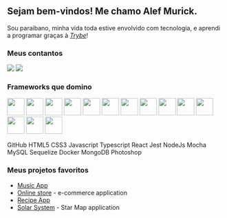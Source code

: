 ## Sejam bem-vindos! Me chamo Alef Murick.

 Sou paraibano, minha vida toda estive envolvido com tecnologia, e aprendi a programar graças à _[Trybe](https://www.betrybe.com/)_!

### Meus contantos
<a href="mailto:alefmurick@hotmail.com"><img src="https://img.shields.io/badge/Microsoft_Outlook-0078D4?style=for-the-badge&logo=microsoft-outlook&logoColor=white"></a> <a href="https://www.https://www.linkedin.com/in/alef-murick/"><img src="https://img.shields.io/badge/LinkedIn-0077B5?style=for-the-badge&logo=linkedin&logoColor=white"></a>

### Frameworks que domino


<img src="https://cdn.jsdelivr.net/gh/devicons/devicon/icons/github/github-original.svg" width="40" heigth="40" /> <img src="https://cdn.jsdelivr.net/gh/devicons/devicon/icons/html5/html5-original-wordmark.svg" width="40" heigth="40" /> <img src="https://cdn.jsdelivr.net/gh/devicons/devicon/icons/css3/css3-original-wordmark.svg" width="40" heigth="40" /> <img src="https://cdn.jsdelivr.net/gh/devicons/devicon/icons/javascript/javascript-plain.svg" width="40" height="40"/> <img src="https://cdn.jsdelivr.net/gh/devicons/devicon/icons/typescript/typescript-plain.svg" width="40" heigth="40" /> <img src="https://cdn.jsdelivr.net/gh/devicons/devicon/icons/react/react-original-wordmark.svg" width="40" heigth="40" /> <img src="https://cdn.jsdelivr.net/gh/devicons/devicon/icons/jest/jest-plain.svg" width="40" heigth="40" /> <img src="https://cdn.jsdelivr.net/gh/devicons/devicon/icons/nodejs/nodejs-original-wordmark.svg" width="40" heigth="40" /> <img src="https://cdn.jsdelivr.net/gh/devicons/devicon/icons/mocha/mocha-plain.svg" width="40" heigth="40" /> <img src="https://cdn.jsdelivr.net/gh/devicons/devicon/icons/mysql/mysql-original-wordmark.svg" width="40" heigth="40" /> <img src="https://cdn.jsdelivr.net/gh/devicons/devicon/icons/sequelize/sequelize-original-wordmark.svg" width="40" heigth="40" /> <img src="https://cdn.jsdelivr.net/gh/devicons/devicon/icons/docker/docker-plain-wordmark.svg" width="40" heigth="40" /> <img src="https://cdn.jsdelivr.net/gh/devicons/devicon/icons/mongodb/mongodb-plain-wordmark.svg" width="40" heigth="40" /> <img src="https://cdn.jsdelivr.net/gh/devicons/devicon/icons/photoshop/photoshop-line.svg" width="40" heigth="40" />
          
GitHub HTML5 CSS3 Javascript Typescript React Jest NodeJs Mocha MySQL Sequelize Docker MongoDB Photoshop        
          
### Meus projetos favoritos
* <a href="https://github.com/Alef-Murick/music-app">Music App</a>
* <a href="https://github.com/Alef-Murick/online-store">Online store</a> - e-commerce application
* <a href="https://github.com/Alef-Murick/recipes-app-project">Recipe App</a>
* <a href="https://github.com/Alef-Murick/solar-system">Solar System</a> - Star Map application
